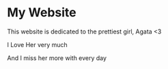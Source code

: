 # My Website

This website is dedicated to the prettiest girl, Agata <3

I Love Her very much

And I miss her more with every day
